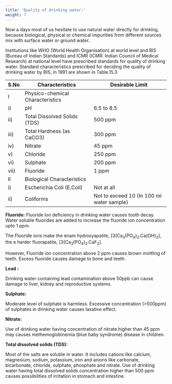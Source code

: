 ```yaml
---
title: 'Quality of drinking water:'
weight: 7
---
```



Now a days most of us hesitate to use natural water directly for drinking, because biological, physical or chemical impurities from different sources mix with surface water or ground water.


Institutions like WHO (World Health Organisation) at world level and BIS (Bureau of Indian Standards) and ICMR (ICMR: Indian Council of Medical Research) at national level have prescribed standards for quality of drinking water. Standard characteristics prescribed for deciding the quality of drinking water by BIS, in 1991 are shown in Table.15.3




| S.No | Characteristics                       | Desirable Limit |
|------|---------------------------------------|-----------------|
| I    | Physico-chemical Characteristics     |                 |
| i)   | pH                                    | 6.5 to 8.5      |
| ii)  | Total Dissolved Solids (TDS)          | 500 ppm         |
| iii) | Total Hardness (as CaCO3)             | 300 ppm         |
| iv)  | Nitrate                               | 45 ppm          |
| v)   | Chloride                              | 250 ppm         |
| vi)  | Sulphate                              | 200 ppm         |
| vii) | Fluoride                              | 1 ppm           |
| II   | Biological Characteristics           |                 |
| i)   | Escherichia Coli (E.Coli)            | Not at all      |
| ii)  | Coliforms                             | Not to exceed 10 (In 100 ml water sample) |




**Fluoride:**
Fluoride ion deficiency in drinking water causes tooth decay. Water soluble fluorides are added to increase the fluoride ion concentration upto 1 ppm.


The Fluoride ions make the enam hydroxyapatite, \[3(Ca<sub>3</sub>(PO<sub>4</sub>)<sub>2</sub>.Ca(OH)<sub>2</sub>\], the e harder fluorapatite, \[3(Ca<sub>3</sub>(PO<sub>4</sub>)<sub>2</sub>.CaF<sub>2</sub>\].


However, Fluoride ion concentration above 2 ppm causes brown mottling of teeth.
Excess fluoride causes damage to bone and teeth.


**Lead :**


Drinking water containing lead contamination above 50ppb can cause damage to liver, kidney and reproductive systems.


**Sulphate:**


Moderate level of sulphate is harmless. Excessive concentration (>500ppm) of sulphates in drinking water causes laxative effect.


**Nitrate:**


Use of drinking water having concentration of nitrate higher than 45 ppm may causes methemoglobinemia (blue baby syndrome) disease in children.


**Total dissolved solids (TDS):**


Most of the salts are soluble in water. It includes cations like calcium, magnesium, sodium, potassium, iron and anions like carbonate, bicarbonate, chloride, sulphate, phosphate and nitrate. Use of drinking water having total dissolved solids concentration higher than 500 ppm causes possibilities of irritation in stomach and intestine.
